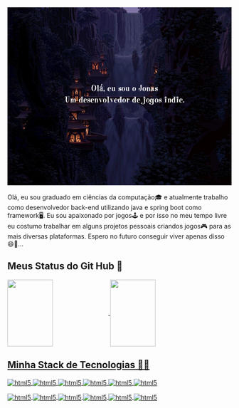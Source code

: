 <img src="https://github.com/JonasGarciaGit/JonasGarciaGit/blob/main/gh_background2.png" width="100%" height="400" />

Olá, eu sou graduado em ciências da computação🎓 e atualmente trabalho como desenvolvedor back-end utilizando java e spring boot como framework🖥️. Eu sou apaixonado por jogos🕹️ e por isso no meu tempo livre eu costumo trabalhar em alguns projetos pessoais criandos jogos🎮 para as mais diversas plataformas. Espero no futuro conseguir viver apenas disso 😄💭...

<h2>Meus Status do Git Hub 📖</h2>

<div>
<a href="https://github.com/anuraghazra/github-readme-stats">
<img width="45%" height="150em" align="center" src="https://github-readme-stats-ziqa.vercel.app/api?username=JonasGarciaGit&show_icons=true&theme=dracula" />
<img width="45%" height="150em" align="center" src="https://github-readme-stats-ziqa.vercel.app/api/top-langs/?username=JonasGarciaGit&layout=compact&theme=dracula" />
</div>

<h2>Minha Stack de Tecnologias 👨‍💻</h2>
<div style="display: inline_block">
  <img align="center" alt="html5" src="https://img.shields.io/badge/Java-ED8B00?style=for-the-badge&logo=java&logoColor=white" />
  <img align="center" alt="html5" src="https://img.shields.io/badge/C%23-239120?style=for-the-badge&logo=c-sharp&logoColor=white" />
  <img align="center" alt="html5" src="https://img.shields.io/badge/React-20232A?style=for-the-badge&logo=react&logoColor=61DAFB" />
  <img align="center" alt="html5" src="https://img.shields.io/badge/Spring-6DB33F?style=for-the-badge&logo=spring&logoColor=white" />
  <img align="center" alt="html5" src="https://img.shields.io/badge/MySQL-00000F?style=for-the-badge&logo=mysql&logoColor=white" />
  <img align="center" alt="html5" src="https://img.shields.io/badge/MongoDB-4EA94B?style=for-the-badge&logo=mongodb&logoColor=white" />
  <p></p>
  <img align="center" alt="html5" src="https://img.shields.io/badge/Unity-100000?style=for-the-badge&logo=unity&logoColor=white" />
  <img align="center" alt="html5" src="https://img.shields.io/badge/Oracle-F80000?style=for-the-badge&logo=oracle&logoColor=black" />
  <img align="center" alt="html5" src="https://img.shields.io/badge/blender-%23F5792A.svg?style=for-the-badge&logo=blender&logoColor=white" />
  <img align="center" alt="html5" src="https://img.shields.io/badge/IntelliJ_IDEA-000000.svg?style=for-the-badge&logo=intellij-idea&logoColor=white" />
  <img align="center" alt="html5" src="https://img.shields.io/badge/Eclipse-2C2255?style=for-the-badge&logo=eclipse&logoColor=white" />
  <img align="center" alt="html5" src="https://img.shields.io/badge/GIT-E44C30?style=for-the-badge&logo=git&logoColor=white" />
</div>

